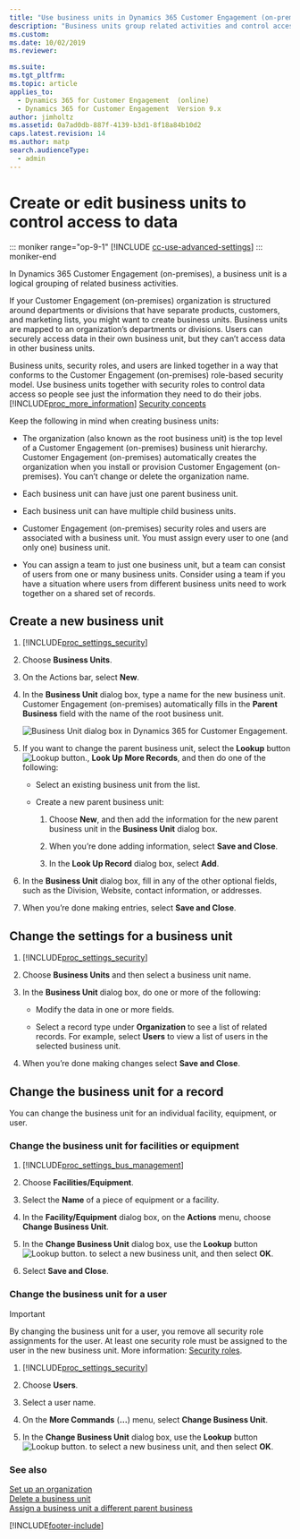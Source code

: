 ```yaml
---
title: "Use business units in Dynamics 365 Customer Engagement (on-premises)"
description: "Business units group related activities and control access so people can only see the data they need. Follow these steps to create or edit a business unit."
ms.custom: 
ms.date: 10/02/2019
ms.reviewer: 

ms.suite: 
ms.tgt_pltfrm: 
ms.topic: article
applies_to: 
  - Dynamics 365 for Customer Engagement  (online)
  - Dynamics 365 for Customer Engagement  Version 9.x
author: jimholtz
ms.assetid: 0a7ad0db-887f-4139-b3d1-8f18a84b10d2
caps.latest.revision: 14
ms.author: matp
search.audienceType: 
  - admin
---
```

# Create or edit business units to control access to data

::: moniker range="op-9-1"
[!INCLUDE [cc-use-advanced-settings](../includes/cc-use-advanced-settings.md)]
::: moniker-end

In Dynamics 365 Customer Engagement (on-premises), a business unit is a logical grouping of related business activities.  
  
 If your Customer Engagement (on-premises) organization is structured around departments or divisions that have separate products, customers, and marketing lists, you might want to create business units. Business units are mapped to an organization’s departments or divisions. Users can securely access data in their own business unit, but they can’t access data in other business units.  
  
 Business units, security roles, and users are linked together in a way that conforms to the Customer Engagement (on-premises) role-based security model. Use business units together with security roles to control data access so people see just the information they need to do their jobs. [!INCLUDE[proc_more_information](../includes/proc-more-information.md)] [Security concepts](../admin/security-concepts.md)  
  
 Keep the following in mind when creating business units:  
  
- The organization (also known as the root business unit) is the top level of a Customer Engagement (on-premises) business unit hierarchy. Customer Engagement (on-premises) automatically creates the organization when you install or provision Customer Engagement (on-premises). You can’t change or delete the organization name.  
  
- Each business unit can have just one parent business unit.  
  
- Each business unit can have multiple child business units.  
  
- Customer Engagement (on-premises) security roles and users are associated with a business unit. You must assign every user to one (and only one) business unit.  
  
- You can assign a team to just one business unit, but a team can consist of users from one or many business units. Consider using a team if you have a situation where users from different business units need to work together on a shared set of records.  
  
<a name="BKMK_createnew"></a>   

## Create a new business unit  
  
1. [!INCLUDE[proc_settings_security](../includes/proc-settings-security.md)]  
  
2. Choose **Business Units**.  
  
3. On the Actions bar, select **New**.  
  
4. In the **Business Unit** dialog box, type a name for the new business unit. Customer Engagement (on-premises) automatically fills in the **Parent Business** field with the name of the root business unit.  
  
   ![Business Unit dialog box in Dynamics 365 for Customer Engagement.](../admin/media/business-unit-dialog-box.png "Business Unit dialog box in Dynamics 365 for Customer Engagement")  
  
5. If you want to change the parent business unit, select the **Lookup** button ![Lookup button.](../admin/media/lookup-4.gif "Lookup button"), **Look Up More Records**, and then do one of the following:  
  
   -   Select an existing business unit from the list.  
  
   -   Create a new parent business unit:  
  
       1.  Choose **New**, and then add the information for the new parent business unit in the **Business Unit** dialog box.  
  
       2.  When you’re done adding information, select **Save and Close**.  
  
       3.  In the **Look Up Record** dialog box, select **Add**.  
  
6. In the **Business Unit** dialog box, fill in any of the other optional fields, such as the Division, Website, contact information, or addresses.  
  
7. When you’re done making entries, select **Save and Close**.  
  
<a name="BKMK_changesettings"></a>   

## Change the settings for a business unit  
  
1. [!INCLUDE[proc_settings_security](../includes/proc-settings-security.md)]  
  
2. Choose **Business Units** and then select a business unit name.  
  
3. In the **Business Unit** dialog box, do one or more of the following:  
  
   -   Modify the data in one or more fields.  
    
   -   Select a record type under **Organization** to see a list of related records. For example, select **Users** to view a list of users in the selected business unit.  
  
4. When you’re done making changes select **Save and Close**.  

<a name="BKMK_changebusinessunit"></a>   

## Change the business unit for a record  
 You can change the business unit for an individual facility, equipment, or user.   
  
### Change the business unit for facilities or equipment  
  
1. [!INCLUDE[proc_settings_bus_management](../includes/proc-settings-bus-management.md)]  
  
2. Choose **Facilities/Equipment**.  
  
3. Select the **Name** of a piece of equipment or a facility.  
  
4. In the **Facility/Equipment** dialog box, on the **Actions** menu, choose **Change Business Unit**.  
  
5. In the **Change Business Unit** dialog box, use the **Lookup** button ![Lookup button.](../admin/media/lookup-4.gif "Lookup button") to select a new business unit, and then select **OK**.  
  
6. Select **Save and Close**.  

### Change the business unit for a user  

> [!IMPORTANT]
> By changing the business unit for a user, you remove all security role assignments for the user. At least one security role must be assigned to the user in the new business unit.  More information: [Security roles](../admin/security-roles-privileges.md).
  
1. [!INCLUDE[proc_settings_security](../includes/proc-settings-security.md)]  
  
2. Choose **Users**.  
  
3. Select a user name.  
  
4. On the **More Commands** (**…**) menu, select **Change Business Unit**.  
  
5. In the **Change Business Unit** dialog box, use the **Lookup** button ![Lookup button.](../admin/media/lookup-4.gif "Lookup button") to select a new business unit, and then select **OK**.  
  
### See also  
 [Set up an organization](../admin/set-up-a-dynamics-365-organization.md)   
 [Delete a business unit](../admin/delete-business-unit.md)   
 [Assign a business unit a different parent business](../admin/assign-business-unit-different-parent.md)


[!INCLUDE[footer-include](../../../includes/footer-banner.md)]
